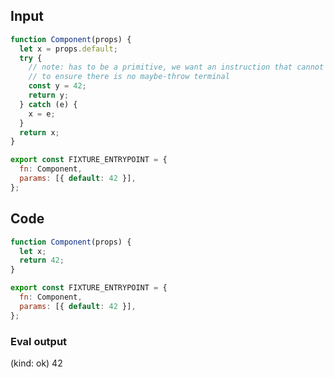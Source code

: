 
## Input

```javascript
function Component(props) {
  let x = props.default;
  try {
    // note: has to be a primitive, we want an instruction that cannot throw
    // to ensure there is no maybe-throw terminal
    const y = 42;
    return y;
  } catch (e) {
    x = e;
  }
  return x;
}

export const FIXTURE_ENTRYPOINT = {
  fn: Component,
  params: [{ default: 42 }],
};

```

## Code

```javascript
function Component(props) {
  let x;
  return 42;
}

export const FIXTURE_ENTRYPOINT = {
  fn: Component,
  params: [{ default: 42 }],
};

```
      
### Eval output
(kind: ok) 42